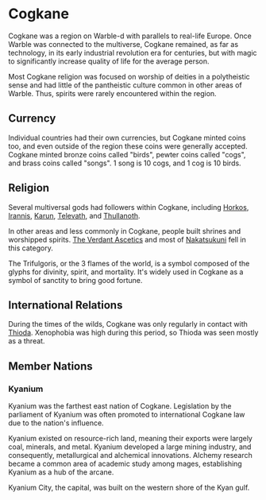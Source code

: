# Cogkane

<meta property="og:description" content="Cogkane was a region on Warble-d with parallels to real-life Europe.">

Cogkane was a region on Warble-d with parallels to real-life Europe. Once Warble was connected to the multiverse, Cogkane remained, as far as technology, in its early industrial revolution era for centuries, but with magic to significantly increase quality of life for the average person.

Most Cogkane religion was focused on worship of deities in a polytheistic sense and had little of the pantheistic culture common in other areas of Warble. Thus, spirits were rarely encountered within the region.

## Currency

Individual countries had their own currencies, but Cogkane minted coins too, and even outside of the region these coins were generally accepted. Cogkane minted bronze coins called "birds", pewter coins called "cogs", and brass coins called "songs". 1 song is 10 cogs, and 1 cog is 10 birds.

## Religion

Several multiversal gods had followers within Cogkane, including [Horkos](../../../../../../../deities/horkos.md), [Irannis](../../../../../../../deities/irannis.md), [Karun](../../../../../../../deities/karun.md), [Televath](../../../../../../../deities/televath.md), and [Thullanoth](../../../../../../../deities/thullanoth.md).

In other areas and less commonly in Cogkane, people built shrines and worshipped spirits. [The Verdant Ascetics](../../../../factions/verdant-ascetics.md) and most of [Nakatsukuni](../nakatsukuni.md) fell in this category.

The Trifulgoris, or the 3 flames of the world, is a symbol composed of the glyphs for divinity, spirit, and mortality. It's widely used in Cogkane as a symbol of sanctity to bring good fortune.

## International Relations

During the times of the wilds, Cogkane was only regularly in contact with [Thioda](../thioda.md). Xenophobia was high during this period, so Thioda was seen mostly as a threat.

## Member Nations

### Kyanium

Kyanium was the farthest east nation of Cogkane. Legislation by the parliament of Kyanium was often promoted to international Cogkane law due to the nation's influence.

Kyanium existed on resource-rich land, meaning their exports were largely coal, minerals, and metal. Kyanium developed a large mining industry, and consequently, metallurgical and alchemical innovations. Alchemy research became a common area of academic study among mages, establishing Kyanium as a hub of the arcane.

Kyanium City, the capital, was built on the western shore of the Kyan gulf.